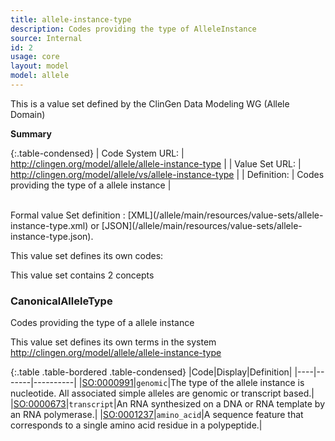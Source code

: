 ```yaml
---
title: allele-instance-type
description: Codes providing the type of AlleleInstance
source: Internal
id: 2
usage: core
layout: model
model: allele
---
```


This is a value set defined by the ClinGen Data Modeling WG (Allele Domain)

__Summary__

{:.table-condensed}
| Code System URL:  | http://clingen.org/model/allele/allele-instance-type |
| Value Set URL:  | http://clingen.org/model/allele/vs/allele-instance-type |
| Definition: | Codes providing the type of a allele instance |

<br/>
Formal value Set definition : [XML](/allele/main/resources/value-sets/allele-instance-type.xml) or [JSON](/allele/main/resources/value-sets/allele-instance-type.json).

This value set defines its own codes:

This value set contains 2 concepts

### CanonicalAlleleType
Codes providing the type of a allele instance

This value set defines its own terms in the system http://clingen.org/model/allele/allele-instance-type

{:.table .table-bordered .table-condensed}
|Code|Display|Definition|
|----|-------|----------|
|[SO:0000991](http://www.sequenceontology.org/browser/current_svn/term/SO:0000991)|`genomic`|The type of the allele instance is nucleotide. All associated simple alleles are genomic or transcript based.|
|[SO:0000673](http://www.sequenceontology.org/browser/current_svn/term/SO:0000673)|`transcript`|An RNA synthesized on a DNA or RNA template by an RNA polymerase.|
|[SO:0001237](http://www.sequenceontology.org/browser/current_svn/term/SO:0001237)|`amino_acid`|A sequence feature that corresponds to a single amino acid residue in a polypeptide.|

<br/>
